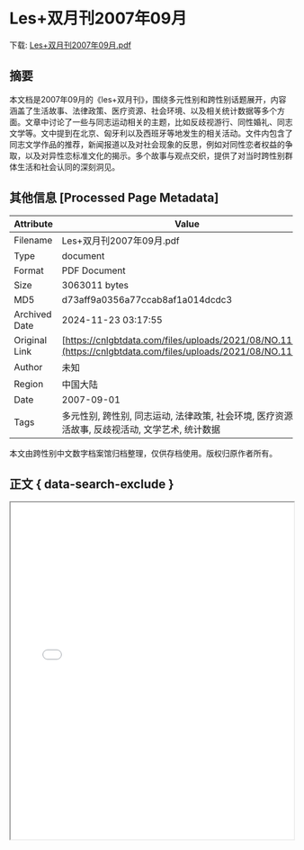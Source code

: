 # Les+双月刊2007年09月

<!-- tcd_download_link -->
下载: <a href="../Les+双月刊2007年09月.pdf" download>Les+双月刊2007年09月.pdf</a>
<!-- tcd_download_link_end -->

## 摘要

<!-- tcd_abstract -->
本文档是2007年09月的《les+双月刊》，围绕多元性别和跨性别话题展开，内容涵盖了生活故事、法律政策、医疗资源、社会环境、以及相关统计数据等多个方面。文章中讨论了一些与同志运动相关的主题，比如反歧视游行、同性婚礼、同志文学等。文中提到在北京、匈牙利以及西班牙等地发生的相关活动。文件内包含了同志文学作品的推荐，新闻报道以及对社会现象的反思，例如对同性恋者权益的争取，以及对异性恋标准文化的揭示。多个故事与观点交织，提供了对当时跨性别群体生活和社会认同的深刻洞见。

<!-- tcd_abstract_end -->

## 其他信息 [Processed Page Metadata]

| Attribute       | Value                                  |
|-----------------|----------------------------------------|
| Filename        | Les+双月刊2007年09月.pdf                             |
| Type            | document                                 |
| Format          | PDF Document                               |
| Size            | 3063011 bytes                           |
| MD5             | d73aff9a0356a77ccab8af1a014dcdc3                                  |
| Archived Date   | 2024-11-23 03:17:55                             |
| Original Link   | [https://cnlgbtdata.com/files/uploads/2021/08/NO.11.pdf](https://cnlgbtdata.com/files/uploads/2021/08/NO.11.pdf)                         |
| Author          | 未知                               |
| Region          | 中国大陆                               |
| Date            | 2007-09-01                                 |
| Tags            | 多元性别, 跨性别, 同志运动, 法律政策, 社会环境, 医疗资源, 生活故事, 反歧视活动, 文学艺术, 统计数据                                 |

本文由跨性别中文数字档案馆归档整理，仅供存档使用。版权归原作者所有。


## 正文 { data-search-exclude }

<!-- tcd_main_text -->
<iframe src="../Les+双月刊2007年09月.pdf" width="100%" height="600px">
    <p>无法显示PDF，请下载查看。</p>
</iframe>
<!-- tcd_main_text_end -->


